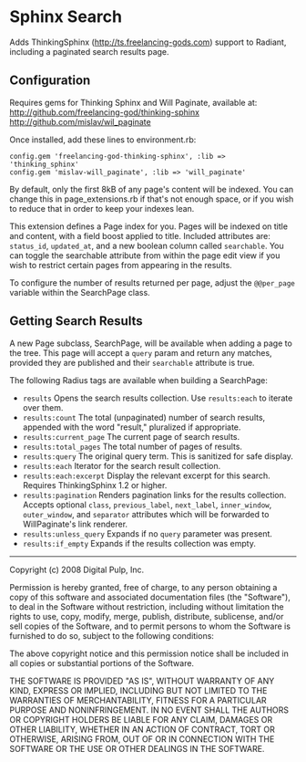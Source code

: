 # Sphinx Search

Adds ThinkingSphinx (<http://ts.freelancing-gods.com>) support to Radiant,
including a paginated search results page.

## Configuration

Requires gems for Thinking Sphinx and Will Paginate, available at:
http://github.com/freelancing-god/thinking-sphinx
http://github.com/mislav/wil_paginate

Once installed, add these lines to environment.rb:

    config.gem 'freelancing-god-thinking-sphinx', :lib => 'thinking_sphinx'
    config.gem 'mislav-will_paginate', :lib => 'will_paginate'

By default, only the first 8kB of any page's content will be indexed. You can 
change this in page_extensions.rb if that's not enough space, or if you wish
to reduce that in order to keep your indexes lean.

This extension defines a Page index for you. Pages will be indexed on title 
and content, with a field boost applied to title. Included attributes are: 
`status_id`, `updated_at`, and a new boolean column called `searchable`. You
can toggle the searchable attribute from within the page edit view if you wish
to restrict certain pages from appearing in the results.

To configure the number of results returned per page, adjust the `@@per_page`
variable within the SearchPage class.

## Getting Search Results

A new Page subclass, SearchPage, will be available when adding a page to the
tree. This page will accept a `query` param and return any matches, provided
they are published and their `searchable` attribute is true.

The following Radius tags are available when building a SearchPage:

 * `results` Opens the search results collection. Use `results:each` to 
   iterate over them.
 * `results:count` The total (unpaginated) number of search results, appended
   with the word "result," pluralized if appropriate.
 * `results:current_page` The current page of search results.
 * `results:total_pages` The total number of pages of results.
 * `results:query` The original query term. This is sanitized for safe 
   display.
 * `results:each` Iterator for the search result collection.
 * `results:each:excerpt` Display the relevant excerpt for this search.
   Requires ThinkingSphinx 1.2 or higher.
 * `results:pagination` Renders pagination links for the results collection.
   Accepts optional `class`, `previous_label`, `next_label`, `inner_window`, 
   `outer_window`, and `separator` attributes which will be forwarded to
   WillPaginate's link renderer.
 * `results:unless_query` Expands if no `query` parameter was present.
 * `results:if_empty` Expands if the results collection was empty.

------------------------------------------------------------------------------

Copyright (c) 2008 Digital Pulp, Inc.

Permission is hereby granted, free of charge, to any person obtaining a copy
of this software and associated documentation files (the "Software"), to deal
in the Software without restriction, including without limitation the rights
to use, copy, modify, merge, publish, distribute, sublicense, and/or sell
copies of the Software, and to permit persons to whom the Software is
furnished to do so, subject to the following conditions:

The above copyright notice and this permission notice shall be included in
all copies or substantial portions of the Software.

THE SOFTWARE IS PROVIDED "AS IS", WITHOUT WARRANTY OF ANY KIND, EXPRESS OR
IMPLIED, INCLUDING BUT NOT LIMITED TO THE WARRANTIES OF MERCHANTABILITY,
FITNESS FOR A PARTICULAR PURPOSE AND NONINFRINGEMENT. IN NO EVENT SHALL THE
AUTHORS OR COPYRIGHT HOLDERS BE LIABLE FOR ANY CLAIM, DAMAGES OR OTHER
LIABILITY, WHETHER IN AN ACTION OF CONTRACT, TORT OR OTHERWISE, ARISING FROM,
OUT OF OR IN CONNECTION WITH THE SOFTWARE OR THE USE OR OTHER DEALINGS IN
THE SOFTWARE.